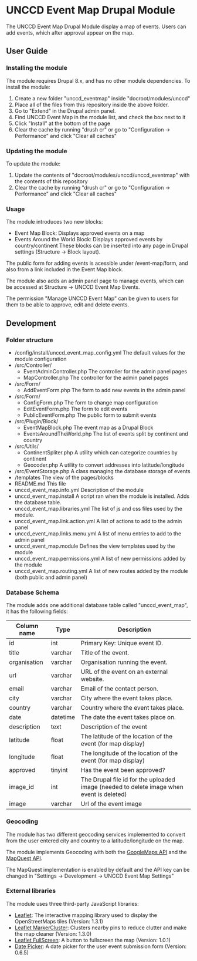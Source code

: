 # UNCCD Event Map Drupal Module
The UNCCD Event Map Drupal Module display a map of events.
Users can add events, which after approval appear on the map.

## User Guide

### Installing the module
The module requires Drupal 8.x, and has no other module dependencies.
To install the module:
1. Create a new folder "unccd_eventmap" inside "docroot/modules/unccd"
2. Place all of the files from this repository inside the above folder.
3. Go to "Extend" in the Drupal admin panel.
4. Find UNCCD Event Map in the module list, and check the box next to it
5. Click "Install" at the bottom of the page
6. Clear the cache by running "drush cr" or go to "Configuration -> Performance" and click "Clear all caches"

### Updating the module
To update the module:
1. Update the contents of "docroot/modules/unccd/unccd_eventmap" with the contents of this repository
2. Clear the cache by running "drush cr" or go to "Configuration -> Performance" and click "Clear all caches"

### Usage

The module introduces two new blocks:
- Event Map Block: Displays approved events on a map
- Events Around the World Block: Displays approved events by country/continent
These blocks can be inserted into any page in Drupal settings (Structure -> Block layout).

The public form for adding events is acessible under /event-map/form, and also from a link included in the Event Map block.

The module also adds an admin panel page to manage events, which can be accessed at Structure -> UNCCD Event Map Events.

The permission "Manage UNCCD Event Map" can be given to users for them to be able to approve, edit and delete events.

## Development

### Folder structure
- /config/install/unccd_event_map_config.yml The default values for the module configuration
- /src/Controller/
    - EventAdminController.php The controller for the admin panel pages
    - MapController.php The controller for the admin panel pages
- /src/Form/
    - AddEventForm.php The form to add new events in the admin panel
- /src/Form/
    - ConfigForm.php The form to change map configuration
    - EditEventForm.php The form to edit events
    - PublicEventForm.php The public form to submit events
- /src/Plugin/Block/
    - EventMapBlock.php The event map as a Drupal Block
    - EventsAroundTheWorld.php The list of events split by continent and country
- /src/Utils/
    - ContinentSpliter.php A utility which can categorize countries by continent
    - Geocoder.php A utility to convert addresses into latitude/longitude
- /src/EventStorage.php A class managing the database storage of events
- /templates The view of the pages/blocks
- README.md This file
- unccd_event_map.info.yml Description of the module
- unccd_event_map.install A script ran when the module is installed. Adds the database table.
- unccd_event_map.libraries.yml The list of js and css files used by the module.
- unccd_event_map.link.action.yml A list of actions to add to the admin panel
- unccd_event_map.links.menu.yml A list of menu entries to add to the admin panel
- unccd_event_map.module Defines the view templates used by the module
- unccd_event_map.permissions.yml A list of new permissions added by the module
- unccd_event_map.routing.yml A list of new routes added by the module (both public and admin panel)

### Database Schema
The module adds one additional database table called "unccd_event_map", it has the following fields:

Column name     | Type     | Description
--------------- | -------- | ------------
id              | int      | Primary Key: Unique event ID.
title           | varchar  | Title of the event.
organisation    | varchar  | Organisation running the event.
url             | varchar  | URL of the event on an external website.
email           | varchar  | Email of the contact person.
city            | varchar  | City where the event takes place.
country         | varchar  | Country where the event takes place.
date            | datetime | The date the event takes place on.
description     | text     | Description of the event
latitude        | float    | The latitude of the location of the event (for map display)
longitude       | float    | The longitude of the location of the event (for map display)
approved        | tinyint  | Has the event been approved?
image_id        | int      | The Drupal file id for the uploaded image (needed to delete image when event is deleted)
image           | varchar  | Url of the event image

### Geocoding
The module has two different geocoding services implemented to convert from the user entered city and country to a latitude/longitude on the map.

The module implements Geocoding with both the [GoogleMaps API](https://developers.google.com/maps/documentation/geocoding/intro) and the [MapQuest API](https://developer.mapquest.com/documentation/geocoding-api/).

The MapQuest implementation is enabled by default and the API key can be changed in "Settings -> Development -> UNCCD Event Map Settings"

### External libraries
The module uses three third-party JavaScript libraries:
- [Leaflet](https://leafletjs.com/): The interactive mapping library used to display the OpenStreetMaps tiles (Version: 1.3.1)
- [Leaflet MarkerCluster](https://github.com/Leaflet/Leaflet.markercluster/): Clusters nearby pins to reduce clutter and make the map cleaner (Version: 1.3.0)
- [Leaflet FullScreen](https://github.com/Leaflet/Leaflet.fullscreen): A button to fullscreen the map (Version: 1.0.1)
- [Date Picker](https://fengyuanchen.github.io/datepicker/): A date picker for the user event submission form (Version: 0.6.5)